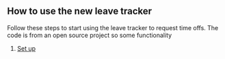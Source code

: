 ## How to use the new leave tracker

Follow these steps to start using the leave tracker to request time offs. The code is from an open source project so some functionality  
 1. [Set up](http://example.com/ "Title")

<!--stackedit_data:
eyJoaXN0b3J5IjpbMTYwNTk0MjA2NCw4NjkzMjMyNDZdfQ==
-->